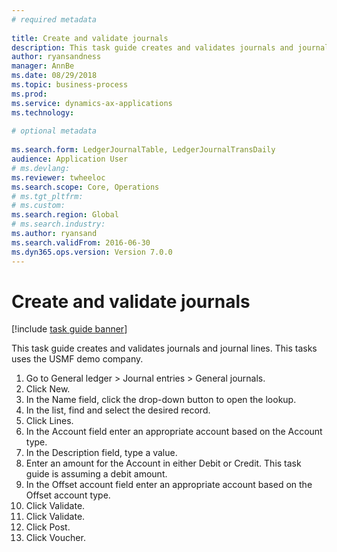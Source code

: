 ```yaml
--- 
# required metadata 
 
title: Create and validate journals
description: This task guide creates and validates journals and journal lines. 
author: ryansandness
manager: AnnBe 
ms.date: 08/29/2018
ms.topic: business-process 
ms.prod:  
ms.service: dynamics-ax-applications 
ms.technology:  
 
# optional metadata 
 
ms.search.form: LedgerJournalTable, LedgerJournalTransDaily   
audience: Application User 
# ms.devlang:  
ms.reviewer: twheeloc
ms.search.scope: Core, Operations 
# ms.tgt_pltfrm:  
# ms.custom:  
ms.search.region: Global
# ms.search.industry: 
ms.author: ryansand
ms.search.validFrom: 2016-06-30 
ms.dyn365.ops.version: Version 7.0.0 
---
```

# Create and validate journals

[!include [task guide banner](../../includes/task-guide-banner.md)]

This task guide creates and validates journals and journal lines. This tasks uses the USMF demo company.  



1. Go to General ledger > Journal entries > General journals.
2. Click New.
3. In the Name field, click the drop-down button to open the lookup.
4. In the list, find and select the desired record.
5. Click Lines.
6. In the Account field enter an appropriate account based on the Account type.
7. In the Description field, type a value.
8. Enter an amount for the Account in either Debit or Credit. This task guide is assuming a debit amount.
9. In the Offset account field enter an appropriate account based on the Offset account type.
10. Click Validate.
11. Click Validate.
12. Click Post.
13. Click Voucher.

